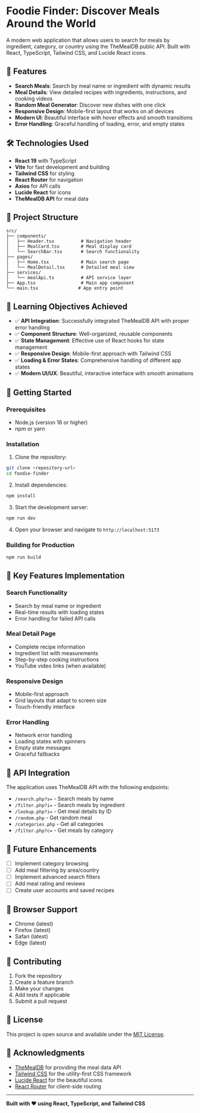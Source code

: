 # Foodie Finder: Discover Meals Around the World

A modern web application that allows users to search for meals by ingredient, category, or country using the TheMealDB public API. Built with React, TypeScript, Tailwind CSS, and Lucide React icons.

## 🚀 Features

- **Search Meals**: Search by meal name or ingredient with dynamic results
- **Meal Details**: View detailed recipes with ingredients, instructions, and cooking videos
- **Random Meal Generator**: Discover new dishes with one click
- **Responsive Design**: Mobile-first layout that works on all devices
- **Modern UI**: Beautiful interface with hover effects and smooth transitions
- **Error Handling**: Graceful handling of loading, error, and empty states

## 🛠️ Technologies Used

- **React 19** with TypeScript
- **Vite** for fast development and building
- **Tailwind CSS** for styling
- **React Router** for navigation
- **Axios** for API calls
- **Lucide React** for icons
- **TheMealDB API** for meal data

## 📁 Project Structure

```
src/
├── components/
│   ├── Header.tsx          # Navigation header
│   ├── MealCard.tsx        # Meal display card
│   └── SearchBar.tsx       # Search functionality
├── pages/
│   ├── Home.tsx            # Main search page
│   └── MealDetail.tsx      # Detailed meal view
├── services/
│   └── mealApi.ts          # API service layer
├── App.tsx                 # Main app component
└── main.tsx               # App entry point
```

## 🎯 Learning Objectives Achieved

- ✅ **API Integration**: Successfully integrated TheMealDB API with proper error handling
- ✅ **Component Structure**: Well-organized, reusable components
- ✅ **State Management**: Effective use of React hooks for state management
- ✅ **Responsive Design**: Mobile-first approach with Tailwind CSS
- ✅ **Loading & Error States**: Comprehensive handling of different app states
- ✅ **Modern UI/UX**: Beautiful, interactive interface with smooth animations

## 🚀 Getting Started

### Prerequisites

- Node.js (version 16 or higher)
- npm or yarn

### Installation

1. Clone the repository:
```bash
git clone <repository-url>
cd foodie-finder
```

2. Install dependencies:
```bash
npm install
```

3. Start the development server:
```bash
npm run dev
```

4. Open your browser and navigate to `http://localhost:5173`

### Building for Production

```bash
npm run build
```

## 🎨 Key Features Implementation

### Search Functionality
- Search by meal name or ingredient
- Real-time results with loading states
- Error handling for failed API calls

### Meal Detail Page
- Complete recipe information
- Ingredient list with measurements
- Step-by-step cooking instructions
- YouTube video links (when available)

### Responsive Design
- Mobile-first approach
- Grid layouts that adapt to screen size
- Touch-friendly interface

### Error Handling
- Network error handling
- Loading states with spinners
- Empty state messages
- Graceful fallbacks

## 🔧 API Integration

The application uses TheMealDB API with the following endpoints:
- `/search.php?s=` - Search meals by name
- `/filter.php?i=` - Search meals by ingredient
- `/lookup.php?i=` - Get meal details by ID
- `/random.php` - Get random meal
- `/categories.php` - Get all categories
- `/filter.php?c=` - Get meals by category

## 🎯 Future Enhancements

- [ ] Implement category browsing
- [ ] Add meal filtering by area/country
- [ ] Implement advanced search filters
- [ ] Add meal rating and reviews
- [ ] Create user accounts and saved recipes

## 📱 Browser Support

- Chrome (latest)
- Firefox (latest)
- Safari (latest)
- Edge (latest)

## 🤝 Contributing

1. Fork the repository
2. Create a feature branch
3. Make your changes
4. Add tests if applicable
5. Submit a pull request

## 📄 License

This project is open source and available under the [MIT License](LICENSE).

## 🙏 Acknowledgments

- [TheMealDB](https://www.themealdb.com/) for providing the meal data API
- [Tailwind CSS](https://tailwindcss.com/) for the utility-first CSS framework
- [Lucide React](https://lucide.dev/) for the beautiful icons
- [React Router](https://reactrouter.com/) for client-side routing

---

**Built with ❤️ using React, TypeScript, and Tailwind CSS**
